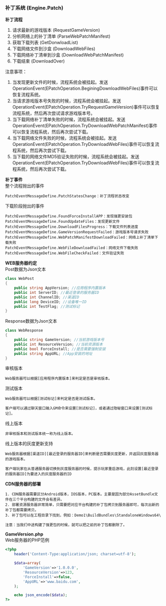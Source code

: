 ### 补丁系统 (Engine.Patch)

**补丁流程**  
1. 请求最新的游戏版本 (RequestGameVersion) 
2. 分析网络上的补丁清单 (ParseWebPatchManifest)
3. 获取下载列表 (GetDonwloadList)
4. 下载网络文件到沙盒 (DownloadWebFiles) 
5. 下载网络补丁清单到沙盒 (DownloadWebPatchManifest)  
6. 下载结束 (DownloadOver)  

注意事项：
1. 当发现更新文件的时候，流程系统会被挂起。发送OperationEvent(EPatchOperation.BeginingDownloadWebFiles)事件可以恢复流程系统。
2. 当请求游戏版本号失败的时候，流程系统会被挂起。发送OperationEvent(EPatchOperation.TryRequestGameVersion)事件可以恢复流程系统，然后再次尝试请求游戏版本号。
3. 当下载网络补丁清单失败的时候，流程系统会被挂起。发送OperationEvent(EPatchOperation.TryDownloadWebPatchManifest)事件可以恢复流程系统，然后再次尝试下载。
4. 当下载网络文件失败的时候，流程系统会被挂起。发送OperationEvent(EPatchOperation.TryDownloadWebFiles)事件可以恢复流程系统，然后再次尝试下载。
5. 当下载的网络文件MD5验证失败的时候，流程系统会被挂起。发送OperationEvent(EPatchOperation.TryDownloadWebFiles)事件可以恢复流程系统，然后再次尝试下载。

**补丁事件**  
整个流程抛出的事件
````
PatchEventMessageDefine.PatchStatesChange：补丁流程状态改变
````

下载阶段抛出的事件
````
PatchEventMessageDefine.FoundForceInstallAPP：发现强更安装包
PatchEventMessageDefine.FoundUpdateFiles：发现更新文件
PatchEventMessageDefine.DownloadFilesProgress：下载文件列表进度
PatchEventMessageDefine.GameVersionRequestFailed：游戏版本号请求失败
PatchEventMessageDefine.WebPatchManifestDownloadFailed：网络上补丁清单下载失败
PatchEventMessageDefine.WebFileDownloadFailed：网络文件下载失败
PatchEventMessageDefine.WebFileCheckFailed：文件验证失败
````

**WEB服务器约定**  
Post数据为Json文本
```C#
class WebPost
{
  	public string AppVersion; //应用程序内置版本
  	public int ServerID; //最近登录的服务器ID
	public int ChannelID; //渠道ID
	public long DeviceID; //设备唯一ID
	public int TestFlag; //测试标记
}
```

Response数据为Json文本
```C#
class WebResponse
{
	public string GameVersion; //当前游戏版本号
	public int ResourceVersion; //当前资源版本
	public bool ForceInstall; //是否需要强制安装
	public string AppURL; //App安装的地址
}
```

审核版本
````
Web服务器可以根据[应用程序内置版本]来判定是否是审核版本。
````

测试版本
````
Web服务器可以根据[测试标记]来判定是否是测试版本。

客户端可以通过聊天窗口输入GM命令来设置[测试标记]，或者通过隐秘窗口来设置[测试标记]。
````

线上版本
````
非审核版本和测试版本统一称为线上版本。
````

线上版本的灰度更新支持
````
Web服务器根据[渠道ID][最近登录的服务器ID]来判断是否需要灰度更新，并返回灰度服务器的游戏版本。

客户端玩家在从普通服务器切换到灰度服务器的时候，提示玩家重启游戏，此刻设置[最近登录的服务器ID]为要进入的灰度服务器的ID
````

**CDN服务器的部署**  
````
1. CDN服务器需要区分Android版本，IOS版本，PC版本。主要是因为部分AssetBundle文件在三个平台构建的文件会有差异。
2. 部署资源服务器非常简单，只需要把对应平台构建的补丁包拷贝到服务器即可，每次出新的补丁包都需要拷贝。
3. 补丁包可以在工程目录下找到，例如：Demo1\BuildBundles\StandaloneWindows64\

注意：当我们中途构建了强更包的时候，就可以把之前的补丁包都删除了。
````

**GameVersion.php**  
Web服务器的PHP范例
````PHP
<?php
	header('Content-Type:application/json; charset=utf-8');

	$data=array(
		'GameVersion'=>'1.0.0.0',
		'ResourceVersion'=>123,
		'ForceInstall'=>false,
		'AppURL'=>'www.baidu.com',
	);

	echo json_encode($data);
?>
````